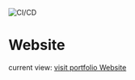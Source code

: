 ![CI/CD](https://img.shields.io/github/actions/workflow/status/s-k-zaman/s-k-zaman.github.io/build_and_deploy.yml?style=flat-square)

# Website
current view: [visit portfolio Website](https://s-k-zaman.github.io)
